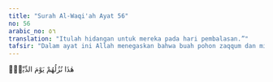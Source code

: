 ```yaml
---
title: "Surah Al-Waqi'ah Ayat 56"
no: 56
arabic_no: ٥٦
translation: "Itulah hidangan untuk mereka pada hari pembalasan.”"
tafsir: "Dalam ayat ini Allah menegaskan bahwa buah pohon zaqqum dan minuman air yang sangat panas itu adalah hidangan pertama yang disediakan untuk golongan kiri tersebut. Hal ini disebabkan juga dalam Surah ad-Dukhan ayat 43 berkenaan dengan makanan yang disediakan untuk orang yang berdosa. Golongan kiri adalah orang kafir atau yang berbuat dosa."
---
```

هٰذَا نُزُلُهُمْ يَوْمَ الدِّيْنِۗ  
